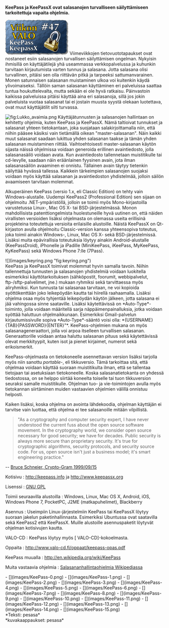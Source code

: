<!--
Title: 1x47 Keepass - Viikon VALO #47
Date: 2011/11/20
Pageimage: valo47-keepass.png
Tags: Linux,Windows,Mac OS X,Android,iOS,Windows Phone 7,Blackberry,Java,PocketPC,Apuohjelma,Salaus
-->

**KeePass ja KeePassX ovat salasanojen turvalliseen säilyttämiseen
tarkoitettuja vapaita ohjelmia.**

![](images/valo47-keepass.png "fig:valo47-keepass.png") Viimeviikkojen
tietovuototapaukset ovat nostaneet esiin salasanojen turvallisen
säilyttämisen ongelman. Nykyisin ihmisillä on käyttäjätilejä yhä
useammassa verkkopalvelussa ja kuhunkin tarvitaan kirjautumista varten
tunnus ja salasana. Jotta salasana olisi turvallinen, pitäisi sen olla
riittävän pitkä ja tarpeeksi sattumanvarainen. Monen satunnaisen
salasanan muistaminen ulkoa voi kuitenkin käydä ylivoimaiseksi. Tällöin
saman salasanan käyttäminen eri palveluissa saattaa tuntua
houkuttelevalta, mutta sekään ei ole hyvä ratkaisu. Päinvastoin kaikissa
palveluissa pitäisi käyttää aina eri salasanoja, sillä jos jokin
palveluista vuotaa salasanat tai ei jostain muusta syystä olekaan
luotettava, ovat muut käyttäjätilit silti turvassa.

![](Lukko_avaimia.png "fig:Lukko_avaimia.png") Käyttäjätunnusten ja
salasanojen hallintaan on kehitetty ohjelmia, kuten KeePass ja KeePassX.
Nämä taltioivat tunnukset ja salasanat yhteen tietokantaan, joka
suojataan salakirjoittamalla niin, että niihin pääsee käsiksi vain
tietämällä oikean "master-salasanan". Näin kaikki muut salasanat saadaan
lukittua yhden salasanan taakse ja tämän yhden salasanan muistaminen
riittää. Vaihtoehtoisesti master-salasanan käytön sijasta näissä
ohjelmissa voidaan generoida erillinen avaintiedosto, jolla
salasanasäilö voidaan avata. Kun avaintiedosto tallennetaan
muistitikulle tai cd-levylle, saadaan näin eräänlainen fyysinen avain,
jota ilman salasanasäilön avaaminen ei onnistu. Tällainen avain täytyy
tietenkin säilyttää hyvässä tallessa. Kaikkein tärkeimpien salasanojen
suojaksi voidaan myös käyttää salasanan ja avaintiedoston yhdistelmää,
jolloin säilön avaamiseen tarvitaan molemmat.

Alkuperäinen KeePass (versio 1.x, eli Classic Edition) on tehty vain
Windows-alustalle. Uudempi KeePass2 (Professional Edition) sen sijaan on
ohjelmoitu .NET-ympäristöllä, jolloin se toimii myös Mono-kirjastoilla
varustetussa Linux-, Mac OS X- tai BSD-järjestelmässä. Monon
mahdollisista patenttiongelmista huolestuneille hyvä uutinen on, että
näiden virallisten versioiden lisäksi ohjelmasta on olemassa useita
erillisinä projekteina toteutettuja versioita erilaisille alustoille.
Näistä KeePassX on Qt-kirjaston avulla ohjelmoitu Classic-version kanssa
yhteensopiva toteutus, joka toimii ainakin Windows-, Linux, Mac OS X-
sekä BSD-järjestelmissä. Lisäksi muita epävirallisia toteutuksia löytyy
ainakin Android-alustalle (KeePassDroid), iPhonelle ja iPadille
(MiniKeePass, iKeePass, MyKeePass, KyKeePass) sekä Windows Phone 7:lle
(7Pass).

<div class="leftimage" markdown="1">
![](images/keyring.png "fig:keyring.png")
</div>
KeePass ja KeePassX toimivat molemmat
hyvin samalla tavoin. Niihin tallennettuja tunnusten ja salasanojen
yhdistelmiä voidaan luokitella esimerkiksi käyttötarkoituksen
(sähköpostit, foorumit, webbipalvelut, ftp-/sftp-palvelimet, jne.)
mukaan ryhmiksi sekä tarvittaessa myös aliryhmiksi. Kun tunnusta tai
salasanaa tarvitaan, ne voi kopioida syöttökenttään joko leikepöydän
kautta tai hiirellä raahaamalla. Lisäksi ohjelma osaa myös tyhjentää
leikepöydän käytön jälkeen, jotta salasana ei jää vahingossa sinne
saataville. Lisäksi käytettävissä on *Auto-Type*-toiminto, jolla voidaan
määritellä sarja näppäimenpainalluksia, jotka voidaan syöttää haluttuun
ohjelmaikkunaan. Esimerkiksi Gmail-palvelun kirjautumissivulle sopiva
*Auto-Type*-sääntö voisi olla: *{USERNAME}{TAB}{PASSWORD}{ENTER}"*.
KeePass-ohjelmien mukana on myös salasanageneraattori, jolla voi arpoa
itselleen turvallisen salasanan. Generaattorille voidaan antaa haluttu
salasanan pituus sekä käytettävissä olevat merkkityypit, kuten isot ja
pienet kirjaimet, numerot sekä erikoismerkit.

KeePass-ohjelmasta on tietokoneelle asennettavan version lisäksi
tarjolla myös niin sanottu *portable*-, eli tikkuversio. Tämä tarkoittaa
sitä, että ohjelmaa voidaan käyttää suoraan muistitikulta ilman, että se
tallentaa tietojaan tai asetuksiaan tietokoneelle. Koska
salasanatietokanta on yhdessä tiedostossa, on se helppo siirtää koneelta
toiselle tai tuon tikkuversion seuraksi samalle muistitikulle. Ohjelman
tuo- ja vie-toimintojen avulla myös tietokannan siirtäminen muiden
vastaavien ohjelmien välillä onnistuu helposti.

Kaiken lisäksi, koska ohjelma on avointa lähdekoodia, ohjelman käyttäjän
ei tarvitse vain luottaa, että ohjelma ei tee salasanoille mitään
vilpillistä.

> "As a cryptography and computer security expert, I have never understood
> the current fuss about the open source software movement. In the
> cryptography world, we consider open source necessary for good security;
> we have for decades. Public security is always more secure than
> proprietary security. It's true for cryptographic algorithms, security
> protocols, and security source code. For us, open source isn't just a
> business model; it's smart engineering practice."

-- [Bruce Schneier, Crypto-Gram 1999/09/15](http://www.schneier.com/crypto-gram-9909.html)

Kotisivu
:   <http://keepass.info> ja <http://www.keepassx.org>

Lisenssi
:   [GNU GPL](GNU_GPL)

Toimii seuraavilla alustoilla
:   Windows, Linux, Mac OS X, Android, iOS, Windows Phone 7, PocketPC,
    J2ME (matkapuhelimet), Blackberry

Asennus
:   Useimpiin Linux-järjestelmiin KeePass tai KeePassX löytyy suoraan
    jakelun paketinhallinnasta. Esimerkiksi Ubuntussa ovat saatavilla
    sekä KeePass2 että KeePassX. Muille alustoille asennuspaketit
    löytyvät ohjelman kotisivujen kautta.

VALO-CD
:   KeePass löytyy myös [ VALO-CD]-kokoelmasta.

Oppaita
:   <http://www.valo-cd.fi/oppaat/keepass-opas.pdf>

KeePass muualla
:   <http://en.wikipedia.org/wiki/KeePass>

Muita vastaavia ohjelmia
:   [Salasananhallintaohjelmia
    Wikipediassa](http://en.wikipedia.org/wiki/Category:Password_managers)

<div class="psgallery" markdown="1">
-   [](images/KeePass-0.png)
-   [](images/KeePass-1.png)
-   [](images/KeePass-2.png)
-   [](images/KeePass-3.png)
-   [](images/KeePass-4.png)
-   [](images/KeePass-5.png)
-   [](images/KeePass-6.png)
-   [](images/KeePass-7.png)
-   [](images/KeePass-8.png)
-   [](images/KeePass-9.png)
-   [](images/KeePass-10.png)
-   [](images/KeePass-11.png)
-   [](images/KeePass-12.png)
-   [](images/KeePass-13.png)
-   [](images/KeePass-14.png)
-   [](images/KeePass-15.png)

</div>
*Teksti: pesasa* <br />
*kuvakaappaukset: pesasa*

